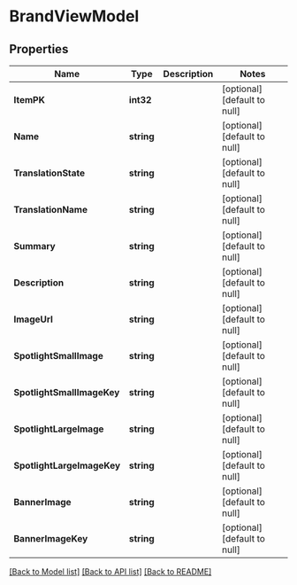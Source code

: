 # BrandViewModel

## Properties
Name | Type | Description | Notes
------------ | ------------- | ------------- | -------------
**ItemPK** | **int32** |  | [optional] [default to null]
**Name** | **string** |  | [optional] [default to null]
**TranslationState** | **string** |  | [optional] [default to null]
**TranslationName** | **string** |  | [optional] [default to null]
**Summary** | **string** |  | [optional] [default to null]
**Description** | **string** |  | [optional] [default to null]
**ImageUrl** | **string** |  | [optional] [default to null]
**SpotlightSmallImage** | **string** |  | [optional] [default to null]
**SpotlightSmallImageKey** | **string** |  | [optional] [default to null]
**SpotlightLargeImage** | **string** |  | [optional] [default to null]
**SpotlightLargeImageKey** | **string** |  | [optional] [default to null]
**BannerImage** | **string** |  | [optional] [default to null]
**BannerImageKey** | **string** |  | [optional] [default to null]

[[Back to Model list]](../README.md#documentation-for-models) [[Back to API list]](../README.md#documentation-for-api-endpoints) [[Back to README]](../README.md)


